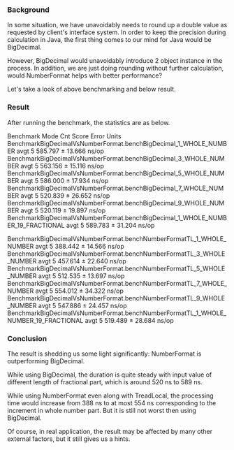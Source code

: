 ### Background
In some situation, we have unavoidably needs to round up a double value as requested by client's interface system. In order to keep the precision during calculation in Java, the first thing comes to our mind for Java would be BigDecimal.

However, BigDecimal would unavoidably introduce 2 object instance in the process. In addition, we are just doing rounding without further calculation, would NumberFormat helps with better performance? 

Let's take a look of above benchmarking and below result.

### Result
After running the benchmark, the statistics are as below. 

Benchmark                                                                           Mode  Cnt    Score    Error  Units
BenchmarkBigDecimalVsNumberFormat.benchBigDecimal_1_WHOLE_NUMBER                    avgt    5  585.797 ± 13.666  ns/op
BenchmarkBigDecimalVsNumberFormat.benchBigDecimal_3_WHOLE_NUMBER                    avgt    5  563.156 ± 15.116  ns/op
BenchmarkBigDecimalVsNumberFormat.benchBigDecimal_5_WHOLE_NUMBER                    avgt    5  586.000 ± 17.934  ns/op
BenchmarkBigDecimalVsNumberFormat.benchBigDecimal_7_WHOLE_NUMBER                    avgt    5  520.839 ± 26.652  ns/op
BenchmarkBigDecimalVsNumberFormat.benchBigDecimal_9_WHOLE_NUMBER                    avgt    5  520.119 ± 19.897  ns/op
BenchmarkBigDecimalVsNumberFormat.benchBigDecimal_1_WHOLE_NUMBER_19_FRACTIONAL      avgt    5  589.783 ± 31.204  ns/op

BenchmarkBigDecimalVsNumberFormat.benchNumberFormatTL_1_WHOLE_NUMBER                avgt    5  388.442 ± 14.566  ns/op
BenchmarkBigDecimalVsNumberFormat.benchNumberFormatTL_3_WHOLE_NUMBER                avgt    5  457.614 ± 22.640  ns/op
BenchmarkBigDecimalVsNumberFormat.benchNumberFormatTL_5_WHOLE_NUMBER                avgt    5  512.535 ± 13.697  ns/op
BenchmarkBigDecimalVsNumberFormat.benchNumberFormatTL_7_WHOLE_NUMBER                avgt    5  554.012 ± 34.322  ns/op
BenchmarkBigDecimalVsNumberFormat.benchNumberFormatTL_9_WHOLE_NUMBER                avgt    5  547.886 ± 24.457  ns/op
BenchmarkBigDecimalVsNumberFormat.benchNumberFormatTL_1_WHOLE_NUMBER_19_FRACTIONAL  avgt    5  519.489 ± 28.684  ns/op

### Conclusion

The result is shedding us some light significantly: NumberFormat is outperforming BigDecimal.

While using BigDecimal, the duration is quite steady with input value of different length of fractional part, which is around 520 ns to 589 ns. 

While using NumberFormat even along with TreadLocal, the processing time would increase from 388 ns to at most 554 ns corresponding to the increment in whole number part. But it is still not worst then using BigDecimal. 

Of course, in real application, the result may be affected by many other external factors, but it still gives us a hints.
